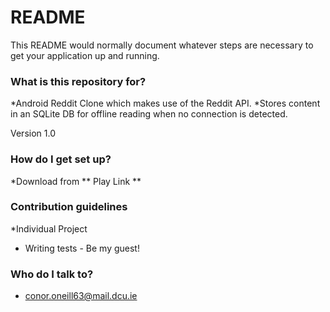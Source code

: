 # README #

This README would normally document whatever steps are necessary to get your application up and running.

### What is this repository for? ###
*Android Reddit Clone which makes use of the Reddit API.
*Stores content in an SQLite DB for offline reading when no connection is detected.

Version 1.0


### How do I get set up? ###
*Download from ** Play Link **

### Contribution guidelines ###
*Individual Project

* Writing tests - Be my guest!

### Who do I talk to? ###

* conor.oneill63@mail.dcu.ie
